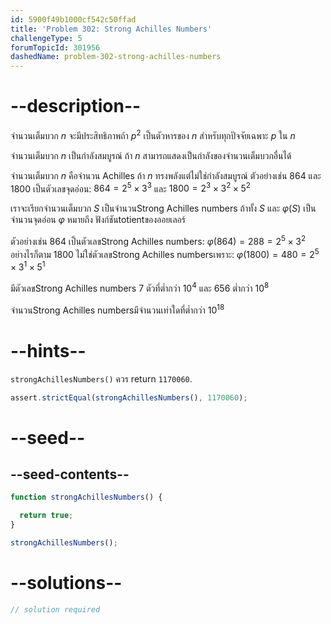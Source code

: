 ```yaml
---
id: 5900f49b1000cf542c50ffad
title: 'Problem 302: Strong Achilles Numbers'
challengeType: 5
forumTopicId: 301956
dashedName: problem-302-strong-achilles-numbers
---
```


# --description--

จำนวนเต็มบวก $n$ จะมีประสิทธิภาพถ้า $p^2$ เป็นตัวหารของ $n$ สำหรับทุกปัจจัยเฉพาะ $p$ ใน $n$

จำนวนเต็มบวก $n$ เป็นกำลังสมบูรณ์ ถ้า $n$ สามารถแสดงเป็นกำลังของจำนวนเต็มบวกอื่นได้

จำนวนเต็มบวก $n$ คือจำนวน Achilles ถ้า $n$ ทรงพลังแต่ไม่ใช่กำลังสมบูรณ์ ตัวอย่างเช่น 864 และ 1800 เป็นตัวเลขจุดอ่อน: $864 = 2^5 \times 3^3$ และ $1800 = 2^3 \times 3^2 \times 5^2$

เราจะเรียกจำนวนเต็มบวก $S$ เป็นจำนวนStrong Achilles numbers ถ้าทั้ง $S$ และ $φ(S)$ เป็นจำนวนจุดอ่อน $φ$ หมายถึง ฟังก์ชันtotientของออยเลอร์

ตัวอย่างเช่น 864 เป็นตัวเลขStrong Achilles numbers: $φ(864) = 288 = 2^5 \times 3^2$ อย่างไรก็ตาม 1800 ไม่ใช่ตัวเลขStrong Achilles numbersเพราะ: $φ(1800) = 480 = 2^5 \times 3^1 \times 5^1$

มีตัวเลขStrong Achilles numbers 7 ตัวที่ต่ำกว่า ${10}^4$ และ 656 ต่ำกว่า ${10}^8$

จำนวนStrong Achilles numbersมีจำนวนเท่าใดที่ต่ำกว่า ${10}^{18}$

# --hints--

`strongAchillesNumbers()` ควร return `1170060`.

```js
assert.strictEqual(strongAchillesNumbers(), 1170060);
```

# --seed--

## --seed-contents--

```js
function strongAchillesNumbers() {

  return true;
}

strongAchillesNumbers();
```

# --solutions--

```js
// solution required
```
